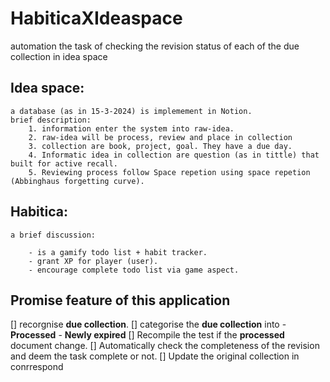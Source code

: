 # HabiticaXIdeaspace
automation the task of checking the revision status of each of the due collection in idea space


## Idea space:
    a database (as in 15-3-2024) is implemement in Notion.
    brief description:
        1. information enter the system into raw-idea.
        2. raw-idea will be process, review and place in collection
        3. collection are book, project, goal. They have a due day.
        4. Informatic idea in collection are question (as in tittle) that built for active recall.
        5. Reviewing process follow Space repetion using space repetion (Abbinghaus forgetting curve).

## Habitica:

    a brief discussion:

        - is a gamify todo list + habit tracker.
        - grant XP for player (user).
        - encourage complete todo list via game aspect.


## Promise feature of this application 

[] recorgnise **due collection**.
[] categorise the **due collection** into
    - **Processed**
    - **Newly expired**
[] Recompile the test if the **processed** document change.
[] Automatically check the completeness of the revision and deem the task complete or not.
[] Update the original collection in conrrespond